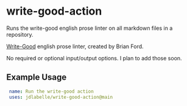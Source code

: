# write-good-action

Runs the write-good english prose linter on all markdown files in a repository.

[Write-Good](https://github.com/btford/write-good) english prose linter, created
by Brian Ford.

No required or optional input/output options. I plan to add those soon.

## Example Usage

```yaml
 name: Run the write-good action
 uses: jdlabelle/write-good-action@main
 ```
